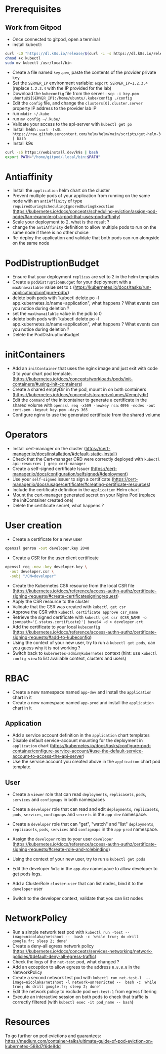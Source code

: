 # Prerequisites

## Work from Gitpod

- Once connected to gitpod, open a terminal
- install kubectl:

```sh
curl -LO "https://dl.k8s.io/release/$(curl -L -s https://dl.k8s.io/release/stable.txt)/bin/linux/amd64/kubectl"
chmod +x kubectl
sudo mv kubectl /usr/local/bin
```

- Create a file named `key.pem`, paste the contents of the provider private key
- Set the `SERVER_IP` environment variable: `export SERVER_IP=1.2.3.4` (replace `1.2.3.4` with the IP provided for the lab)
- Download the `kubeconfig` file from the server : `scp -i key.pem ubuntu@${SERVER_IP}:/home/ubuntu/.kube/config ./config`
- Edit the `config` file, and change the `clusters[0].cluster.server` property IP address to the provider lab IP
- run `mkdir ~/.kube`
- run `mv config ~/.kube/`
- Validate your access to the api-server with `kubectl get po`
- Install helm : `curl -fsSL https://raw.githubusercontent.com/helm/helm/main/scripts/get-helm-3 | bash`
- Install k9s
```sh
curl -sS https://webinstall.dev/k9s | bash
export PATH="/home/gitpod/.local/bin:$PATH"
```

# Antiaffinity

- Install the `application` helm chart on the cluster
- Prevent multiple pods of your application from running on the same node with an `antiAffinity` of type `requiredDuringSchedulingIgnoredDuringExecution` (https://kubernetes.io/docs/concepts/scheduling-eviction/assign-pod-node/#an-example-of-a-pod-that-uses-pod-affinity)
- Scale your deployment to 2, what is the result ?
- change the `antiAffinity` definition to allow multiple pods to run on the same node if there is no other choice
- Re-deploy the application and validate that both pods can run alongside on the same node

# PodDistruptionBudget

- Ensure that your deployment `replicas` are set to 2 in the helm templates
- Create a `podDistruptionBudget` for your deployment with a `maxUnavailable` value set to `1` (https://kubernetes.io/docs/tasks/run-application/configure-pdb/)
- delete both pods with `kubectl delete po -l app.kubernetes.io/name=application", what happens ? What events can you notice during deletion ?
- set the `maxUnavailable` value in the pdb to 0
- delete both pods with `kubectl delete po -l app.kubernetes.io/name=application", what happens ? What events can you notice during deletion ?
- Delete the PodDistruptionBudget

# initContainers

- Add an `initContainer` that uses the nginx image and just exit with code 0 to your chart pod template. (https://kubernetes.io/docs/concepts/workloads/pods/init-containers/#using-init-containers)
- Create a shared emptyDir in the pod, mount in on both containers (https://kubernetes.io/docs/concepts/storage/volumes/#emptydir)
- Edit the `command` of the initcontainer to generate a certificate in the shared volume with `openssl req -x509 -newkey rsa:4096 -nodes -out cert.pem -keyout key.pem -days 365`
- Configure nginx to use the generated certificate from the shared volume

# Operators

- Install cert-manager on the cluster (https://cert-manager.io/docs/installation/#default-static-install)
- Check that the Cert-manager CRD were correctly deployed with `kubectl api-resources | grep cert-manager`
- Create a self-signed certificate Issuer (https://cert-manager.io/docs/configuration/selfsigned/#deployment)
- Use your `self-signed` issuer to sign a certificate (https://cert-manager.io/docs/usage/certificate/#creating-certificate-resources)
- Include the certificate definition in the `application` Helm chart
- Mount the cert-manager generated secret on your Nginx Pod (replace the initContainer created one)
- Delete the certificate secret, what happens ?


# User creation

- Create a certificate for a new user
```sh
openssl genrsa -out developer.key 2048
```
- Create a CSR for the user client certificate
```sh
openssl req -new -key developer.key \
  -out developer.csr \
  -subj "/CN=developer"
```
- Create the Kubernetes CSR resource from the local CSR file (https://kubernetes.io/docs/reference/access-authn-authz/certificate-signing-requests/#create-certificatesigningrequest)
- Apply the CSR resource to the cluster
- Validate that the CSR was created with `kubectl get csr`
- Approve the CSR with `kubectl certificate approve csr_name`
- Retrieve the signed certificate with `kubectl get csr $CSR_NAME -o jsonpath='{.status.certificate}'| base64 -d > developer.crt`
- Add the certificate to your local `kubeconfig` (https://kubernetes.io/docs/reference/access-authn-authz/certificate-signing-requests/#add-to-kubeconfig)
- Using the context of your new user, try to run a `kubectl get pods`, can you guess why it is not working ?
- Switch back to `kubernetes-admin@kubernetes` context (hint: use `kubectl config view` to list available context, clusters and users)

# RBAC

- Create a new namespace named `app-dev` and install the `application` chart in it
- Create a new namespace named `app-prod` and install the `application` chart in it

## Application

- Add a service account definition in the `application` chart templates
- Disable default service-account mounting for the deployment in `application` chart (https://kubernetes.io/docs/tasks/configure-pod-container/configure-service-account/#use-the-default-service-account-to-access-the-api-server)
- Use the service account you created above in the `application` chart pod template.

## User

- Create a `viewer` role that can read `deployments`, `replicasets`, `pods`, `services` and `configmaps` in both namespaces
- Create a `developer` role that can read and edit `deployments`, `replicasets`, `pods`, `services`, `configmaps` and `secrets` in the `app-dev` namespace.

- Create a `developer` role that can "get", "watch" and "list" `deployments`, `replicasets`, `pods`, `services` and `configmaps` in the `app-prod` namespace.

- Assign the `developer` roles to your user `developer` (https://kubernetes.io/docs/reference/access-authn-authz/certificate-signing-requests/#create-role-and-rolebinding)

- Using the context of your new user, try to run a `kubectl get pods`

- Edit the developer `Role` in the `app-dev` namespace to allow developer to get pods logs.
- Add a ClusterRole `cluster-user` that can list nodes, bind it to the `developer` user
- Switch to the developer context, validate that you can list nodes

# NetworkPolicy


- Run a simple network test pod with `kubectl run -test --image=nicolaka/netshoot --  bash -c 'while true; do drill google.fr; sleep 2; done'`
- Create a deny-all egress network policy (https://kubernetes.io/docs/concepts/services-networking/network-policies/#default-deny-all-egress-traffic)
- Check the logs of the `net-test` pod, what changed ?
- Add an exception to allow egress to the address `8.8.8.8` in the NetworkPolicy
- Create a second network test pod with `kubectl run net-test-1  --image=nicolaka/netshoot -l network=unresricted --  bash -c 'while true; do drill google.fr; sleep 2; done'`
- Edit the network policy to exclude pod `net-test-1` from egress filtering
- Execute an interactive session on both pods to check that traffic is correctly filtered (with `kubectl exec -it pod_name -- bash`)



# Resources

To go further on pod evictions and guarantees: https://medium.com/container-talks/ultimate-guide-of-pod-eviction-on-kubernetes-588d7f6de8dd
